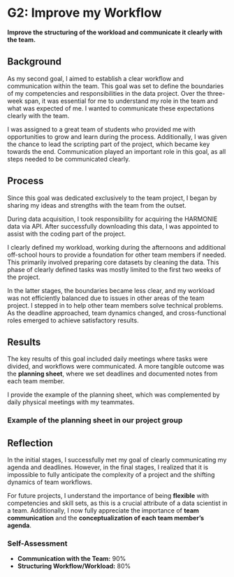 # G2: Improve my Workflow  
**Improve the structuring of the workload and communicate it clearly with the team.**  

## Background  
As my second goal, I aimed to establish a clear workflow and communication within the team. This goal was set to define the boundaries of my competencies and responsibilities in the data project. Over the three-week span, it was essential for me to understand my role in the team and what was expected of me. I wanted to communicate these expectations clearly with the team.  

I was assigned to a great team of students who provided me with opportunities to grow and learn during the process. Additionally, I was given the chance to lead the scripting part of the project, which became key towards the end. Communication played an important role in this goal, as all steps needed to be communicated clearly.  

## Process  
Since this goal was dedicated exclusively to the team project, I began by sharing my ideas and strengths with the team from the outset.  

During data acquisition, I took responsibility for acquiring the HARMONIE data via API. After successfully downloading this data, I was appointed to assist with the coding part of the project.  

I clearly defined my workload, working during the afternoons and additional off-school hours to provide a foundation for other team members if needed. This primarily involved preparing core datasets by cleaning the data. This phase of clearly defined tasks was mostly limited to the first two weeks of the project.  

In the latter stages, the boundaries became less clear, and my workload was not efficiently balanced due to issues in other areas of the team project. I stepped in to help other team members solve technical problems. As the deadline approached, team dynamics changed, and cross-functional roles emerged to achieve satisfactory results.  

## Results  
The key results of this goal included daily meetings where tasks were divided, and workflows were communicated. A more tangible outcome was the **planning sheet**, where we set deadlines and documented notes from each team member.  

I provide the example of the planning sheet, which was complemented by daily physical meetings with my teammates.  

### Example of the planning sheet in our project group  

## Reflection  
In the initial stages, I successfully met my goal of clearly communicating my agenda and deadlines. However, in the final stages, I realized that it is impossible to fully anticipate the complexity of a project and the shifting dynamics of team workflows.  

For future projects, I understand the importance of being **flexible** with competencies and skill sets, as this is a crucial attribute of a data scientist in a team. Additionally, I now fully appreciate the importance of **team communication** and the **conceptualization of each team member’s agenda**.  

### Self-Assessment  
- **Communication with the Team:** 90%  
- **Structuring Workflow/Workload:** 80%  
